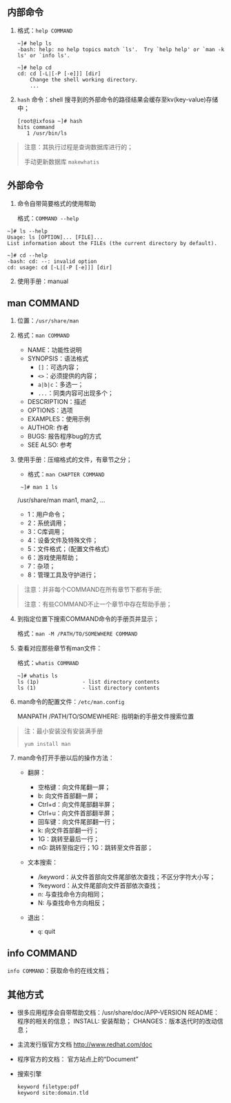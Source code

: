 ## 内部命令

1. 格式：`help COMMAND`

   ```shell
   ~]# help ls
   -bash: help: no help topics match `ls'.  Try `help help' or `man -k ls' or `info ls'.
   
   ~]# help cd
   cd: cd [-L|[-P [-e]]] [dir]
       Change the shell working directory.
       ...
   ```

   

2. `hash` 命令：shell 搜寻到的外部命令的路径结果会缓存至kv(key-value)存储中；

   ```shell
   [root@ixfosa ~]# hash
   hits	command
      1	/usr/bin/ls
   ```

>  注意：其执行过程是查询数据库进行的；
>
> 手动更新数据库  `makewhatis`



## 外部命令

1. 命令自带简要格式的使用帮助

   格式：`COMMAND --help`

```shell
~]# ls --help
Usage: ls [OPTION]... [FILE]...
List information about the FILEs (the current directory by default).

~]# cd --help
-bash: cd: --: invalid option
cd: usage: cd [-L|[-P [-e]]] [dir]  
```

2. 使用手册：manual



## man COMMAND

1. 位置：`/usr/share/man`

2. 格式：`man COMMAND`

   + NAME：功能性说明
   + SYNOPSIS：语法格式
     + `[]`：可选内容；
     + `<>`：必须提供的内容；
     + `a|b|c`：多选一；
     + `...`：同类内容可出现多个；
   + DESCRIPTION：描述
   + OPTIONS：选项
   + EXAMPLES：使用示例
   + AUTHOR: 作者
   + BUGS: 报告程序bug的方式
   + SEE ALSO: 参考

3. 使用手册：压缩格式的文件，有章节之分；

   + 格式：`man CHAPTER COMMAND`

   ```shell
    ~]# man 1 ls 
   ```

   /usr/share/man
   		man1, man2, ...

   + 1：用户命令；
   + 2：系统调用；
   + 3：C库调用；
   + 4：设备文件及特殊文件；
   + 5：文件格式；（配置文件格式）
   + 6：游戏使用帮助；
   + 7：杂项；
   + 8：管理工具及守护进行；

> 注意：并非每个COMMAND在所有章节下都有手册;
>
> 注意：有些COMMAND不止一个章节中存在帮助手册；



4. 到指定位置下搜索COMMAND命令的手册页并显示；

   格式：`man -M /PATH/TO/SOMEWHERE COMMAND`



5. 查看对应那些章节有man文件： 

   格式：`whatis COMMAND`

   ```shell
   ~]# whatis ls
   ls (1p)              - list directory contents
   ls (1)               - list directory contents
   ```



6. man命令的配置文件：`/etc/man.config`

   MANPATH /PATH/TO/SOMEWHERE: 指明新的手册文件搜索位置

> 注：最小安装没有安装满手册
>
> ```shell
> yum install man
> ```



7. man命令打开手册以后的操作方法：

   + 翻屏：
     + 空格键：向文件尾翻一屏；
     + b: 向文件首部翻一屏；
     + Ctrl+d：向文件尾部翻半屏；
     + Ctrl+u：向文件首部翻半屏；
     + 回车键：向文件尾部翻一行；
     + k: 向文件首部翻一行；
     + 1G：跳转至最后一行；
     + nG: 跳转至指定行；1G：跳转至文件首部；

   + 文本搜索：
     + /keyword：从文件首部向文件尾部依次查找；不区分字符大小写；
     + ?keyword：从文件尾部向文件首部依次查找；	
     + n: 与查找命令方向相同；
     + N: 与查找命令方向相反；

   + 退出：
     + `q`: quit



## info COMMAND

`info COMMAND`：获取命令的在线文档；



## 其他方式

* 很多应用程序会自带帮助文档：/usr/share/doc/APP-VERSION
  README：程序的相关的信息；
  INSTALL: 安装帮助；
  CHANGES：版本迭代时的改动信息；

* 主流发行版官方文档
  http://www.redhat.com/doc

* 程序官方的文档：
  官方站点上的“Document”

* 搜索引擎

  ```shell
  keyword filetype:pdf
  keyword site:domain.tld
  ```

  

